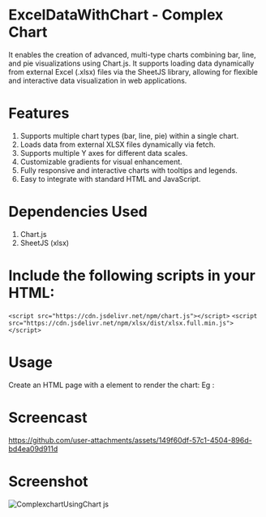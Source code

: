# ExcelDataWithChart - Complex Chart
It enables the creation of advanced, multi-type charts combining bar, line, and pie visualizations using Chart.js. It supports loading data dynamically from external Excel (.xlsx) files via the SheetJS library, allowing for flexible and interactive data visualization in web applications.

# Features
1. Supports multiple chart types (bar, line, pie) within a single chart.
2. Loads data from external XLSX files dynamically via fetch.
3. Supports multiple Y axes for different data scales.
4. Customizable gradients for visual enhancement.
5. Fully responsive and interactive charts with tooltips and legends.
6. Easy to integrate with standard HTML and JavaScript.

# Dependencies Used
1. Chart.js
2. SheetJS (xlsx)

# Include the following scripts in your HTML:
`<script src="https://cdn.jsdelivr.net/npm/chart.js"></script>`
`<script src="https://cdn.jsdelivr.net/npm/xlsx/dist/xlsx.full.min.js"></script>`

# Usage
Create an HTML page with a <canvas> element to render the chart:
Eg : <canvas id="myChart"></canvas>

# Screencast
https://github.com/user-attachments/assets/149f60df-57c1-4504-896d-bd4ea09d911d

# Screenshot
![ComplexchartUsingChart js](https://github.com/user-attachments/assets/f03944db-ceda-4420-ae69-9522bff2240e)






#
